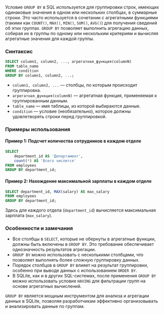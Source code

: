 Условие `GROUP BY` в SQL используется для группировки строк, имеющих одинаковые значения в одном или нескольких столбцах, в суммарные строки. Это часто используется в сочетании с агрегатными функциями (такими как `COUNT()`, `MAX()`, `MIN()`, `SUM()`, `AVG()`) для получения сведений об этих группах. `GROUP BY` позволяет выполнить агрегацию данных, собирая их в группы по одному или нескольким критериям и вычисляя агрегатные значения для каждой группы.

### Синтаксис

```sql
SELECT column1, column2, ..., агрегатная_функция(columnN)
FROM table_name
WHERE condition
GROUP BY column1, column2, ...;
```

- `column1, column2, ...` — столбцы, по которым происходит группировка.
- `агрегатная_функция(columnN)` — агрегатная функция, применяемая к группированным данным.
- `table_name` — имя таблицы, из которой выбираются данные.
- `condition` — условие (необязательно), которое должны удовлетворять строки перед группировкой.

### Примеры использования

#### Пример 1: Подсчет количества сотрудников в каждом отделе

```sql
SELECT 
    department_id AS 'Департамент',
    count(*) AS 'Всего числится'
FROM employees
GROUP BY department_id;
```

#### Пример 2: Нахождение максимальной зарплаты в каждом отделе

```sql
SELECT department_id, MAX(salary) AS max_salary
FROM employees
GROUP BY department_id;
```

Здесь для каждого отдела (`department_id`) вычисляется максимальная зарплата (`max_salary`).

### Особенности и замечания

- Все столбцы в `SELECT`, которые не обернуты в агрегатные функции, должны быть включены в `GROUP BY`. Это требование обеспечивает однозначность результатов агрегации.
- `GROUP BY` можно использовать с несколькими столбцами, что позволяет выполнять более сложную группировку данных.
- Порядок столбцов в `GROUP BY` влияет на результат группировки, особенно при выводе данных с использованием `ORDER BY`.
- В SQLite, как и в других SQL-системах, после применения `GROUP BY` можно использовать условие `HAVING` для фильтрации групп на основе агрегатных вычислений.

`GROUP BY` является мощным инструментом для анализа и агрегации данных в SQLite, позволяя разработчикам эффективно организовывать и анализировать данные по группам.
